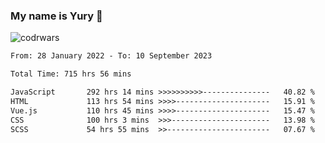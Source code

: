 ### My name is Yury 👋 
![codrwars](https://www.codewars.com/users/litury/badges/micro) 


<!--START_SECTION:waka-->

```txt
From: 28 January 2022 - To: 10 September 2023

Total Time: 715 hrs 56 mins

JavaScript       292 hrs 14 mins >>>>>>>>>>---------------   40.82 %
HTML             113 hrs 54 mins >>>>---------------------   15.91 %
Vue.js           110 hrs 45 mins >>>>---------------------   15.47 %
CSS              100 hrs 3 mins  >>>----------------------   13.98 %
SCSS             54 hrs 55 mins  >>-----------------------   07.67 %
```

<!--END_SECTION:waka-->

